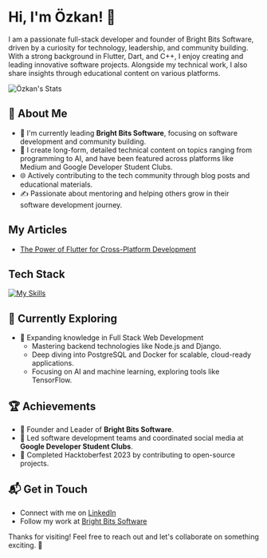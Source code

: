 # Hi, I'm Özkan! 👋

I am a passionate full-stack developer and founder of Bright Bits Software, driven by a curiosity for technology, leadership, and community building. With a strong background in Flutter, Dart, and C++, I enjoy creating and leading innovative software projects. Alongside my technical work, I also share insights through educational content on various platforms.

![Özkan's Stats](https://github-readme-stats.vercel.app/api?username=OzkanBirak&theme=vue-dark&show_icons=true&hide_border=true&count_private=true)

## 🚀 About Me

- 🔭 I'm currently leading **Bright Bits Software**, focusing on software development and community building.
- 📝 I create long-form, detailed technical content on topics ranging from programming to AI, and have been featured across platforms like Medium and Google Developer Student Clubs.
- 🌐 Actively contributing to the tech community through blog posts and educational materials.
- ✍️ Passionate about mentoring and helping others grow in their software development journey.

## My Articles
- [The Power of Flutter for Cross-Platform Development](https://link-to-article.com)

## Tech Stack
[![My Skills](https://skillicons.dev/icons?i=flutter,dart,cpp,figma)](https://skillicons.dev)

## 🌱 Currently Exploring

- 🚀 Expanding knowledge in Full Stack Web Development
  - Mastering backend technologies like Node.js and Django.
  - Deep diving into PostgreSQL and Docker for scalable, cloud-ready applications.
  - Focusing on AI and machine learning, exploring tools like TensorFlow.

## 🏆 Achievements

- 🌟 Founder and Leader of **Bright Bits Software**.
- 🏅 Led software development teams and coordinated social media at **Google Developer Student Clubs**.
- 🎉 Completed Hacktoberfest 2023 by contributing to open-source projects.

## 📬 Get in Touch

- Connect with me on [LinkedIn](https://www.linkedin.com/in/ozkan-birak)
- Follow my work at [Bright Bits Software](https://brightbits.software)

Thanks for visiting! Feel free to reach out and let's collaborate on something exciting. 🚀
